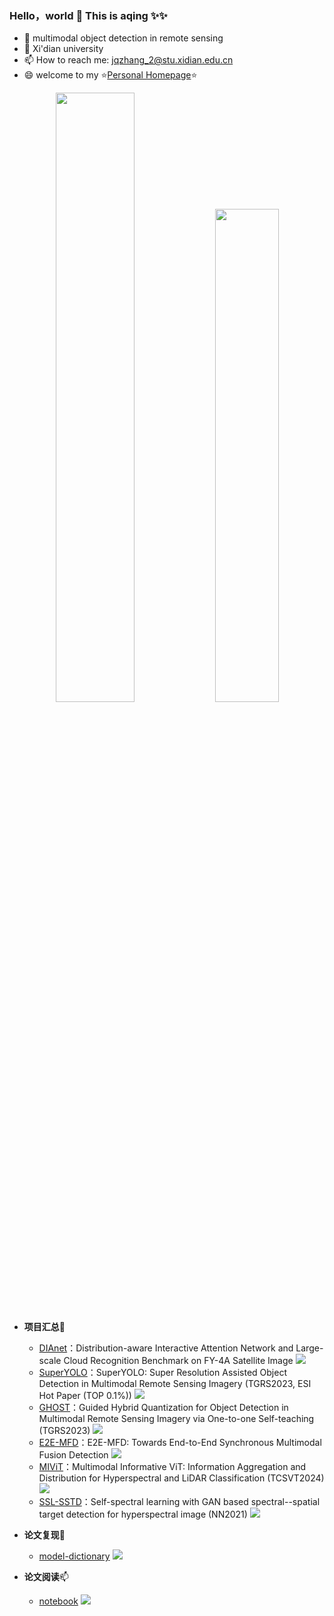 ### Hello，world 👋 This is aqing ✨✨
  
- 🔭 multimodal object detection in remote sensing
- 🌱 Xi'dian university
- 📫 How to reach me: jqzhang_2@stu.xidian.edu.cn
- 😄 welcome to my ⭐[Personal Homepage](https://icey-zhang.github.io)⭐

<!--
![](http://github-profile-summary-cards.vercel.app/api/cards/stats?username=icey-zhang&theme=github)
-->

<p align="center">
  <img width="50%"  src="https://github-readme-stats.vercel.app/api?username=icey-zhang&count_private=true&show_icons=true&include_all_commits=false&hide_border=true&hide_title=true" />
  <img width="45%"  src="https://github-readme-streak-stats.herokuapp.com/?user=icey-zhang&hide_border=true" />
</p>


* **项目汇总**🌱
  * [DIAnet](https://github.com/icey-zhang/DIAnet)：Distribution-aware Interactive Attention Network and Large-scale Cloud Recognition Benchmark on FY-4A Satellite Image ![](https://unv-shield.librian.net/api/unv_shield?repo=icey-zhang/DIAnet&url=https://avatars.githubusercontent.com/u/53330871&scale=0.7)
  * [SuperYOLO](https://github.com/icey-zhang/SuperYOLO)：SuperYOLO: Super Resolution Assisted Object Detection in Multimodal Remote Sensing Imagery (TGRS2023, ESI Hot Paper (TOP 0.1%)) ![](https://unv-shield.librian.net/api/unv_shield?repo=icey-zhang/SuperYOLO&url=https://avatars.githubusercontent.com/u/53330871&scale=0.7)
  * [GHOST](https://github.com/icey-zhang/GHOST)：Guided Hybrid Quantization for Object Detection in Multimodal Remote Sensing Imagery via One-to-one Self-teaching (TGRS2023) ![](https://unv-shield.librian.net/api/unv_shield?repo=icey-zhang/GHOST&url=https://avatars.githubusercontent.com/u/53330871&scale=0.7)
  * [E2E-MFD](https://github.com/icey-zhang/E2E-MFD)：E2E-MFD: Towards End-to-End Synchronous Multimodal Fusion Detection ![](https://unv-shield.librian.net/api/unv_shield?repo=icey-zhang/E2E-MFD&url=https://avatars.githubusercontent.com/u/53330871&scale=0.7)
  * [MIViT](https://github.com/icey-zhang/MIViT)：Multimodal Informative ViT: Information Aggregation and Distribution for Hyperspectral and LiDAR Classification (TCSVT2024) ![](https://unv-shield.librian.net/api/unv_shield?repo=icey-zhang/MIViT&url=https://avatars.githubusercontent.com/u/53330871&scale=0.7)
  * [SSL-SSTD](https://github.com/icey-zhang/SSL-SSTD)：Self-spectral learning with GAN based spectral--spatial target detection for hyperspectral image (NN2021) ![](https://unv-shield.librian.net/api/unv_shield?repo=icey-zhang/SSL-SSTD&url=https://avatars.githubusercontent.com/u/53330871&scale=0.7)

* **论文复现**👯
  * [model-dictionary](https://github.com/icey-zhang/model-dictionary) ![](https://unv-shield.librian.net/api/unv_shield?repo=icey-zhang/model-dictionary&url=https://avatars.githubusercontent.com/u/53330871&scale=0.7)
  
* **论文阅读**📫
  * [notebook](https://github.com/icey-zhang/notebook) ![](https://unv-shield.librian.net/api/unv_shield?repo=icey-zhang/notebook&url=https://avatars.githubusercontent.com/u/53330871&scale=0.7)

<!--
**icey-zhang/icey-zhang** is a ✨ _special_ ✨ repository because its `README.md` (this file) appears on your GitHub profile.

Here are some ideas to get you started:

- 🔭 I’m currently working on ...
- 🌱 I’m currently learning ...
- 👯 I’m looking to collaborate on ...
- 🤔 I’m looking for help with ...
- 💬 Ask me about ...
- 📫 How to reach me: ...
- 😄 Pronouns: ...
- ⚡ Fun fact: ...
-->




